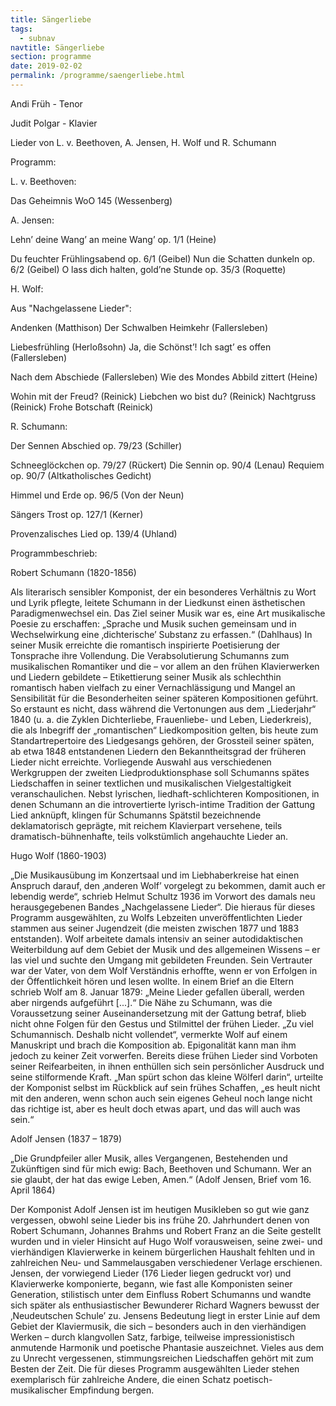```yaml
---
title: Sängerliebe
tags:
  - subnav
navtitle: Sängerliebe
section: programme
date: 2019-02-02
permalink: /programme/saengerliebe.html
---
```

Andi Früh - Tenor

Judit Polgar - Klavier

 

Lieder von L. v. Beethoven, A. Jensen, H. Wolf und R. Schumann

 

Programm:


 

L. v. Beethoven:

Das Geheimnis WoO 145 (Wessenberg)

 

A. Jensen:

Lehn’ deine Wang’ an meine Wang’ op. 1/1 (Heine)

Du feuchter Frühlingsabend op. 6/1 (Geibel)
Nun die Schatten dunkeln op. 6/2 (Geibel)
O lass dich halten, gold’ne Stunde op. 35/3 (Roquette)

 

H. Wolf:

Aus "Nachgelassene Lieder":

Andenken (Matthison)
Der Schwalben Heimkehr (Fallersleben)

Liebesfrühling (Herloßsohn)
Ja, die Schönst’! Ich sagt’ es offen (Fallersleben)

Nach dem Abschiede (Fallersleben)
Wie des Mondes Abbild zittert (Heine)

Wohin mit der Freud? (Reinick)
Liebchen wo bist du? (Reinick)
Nachtgruss (Reinick)
Frohe Botschaft (Reinick)

 

R. Schumann:

Der Sennen Abschied op. 79/23 (Schiller)

Schneeglöckchen op. 79/27 (Rückert)
Die Sennin op. 90/4 (Lenau)
Requiem op. 90/7 (Altkatholisches Gedicht)

Himmel und Erde op. 96/5 (Von der Neun)

Sängers Trost op. 127/1 (Kerner)

Provenzalisches Lied op. 139/4 (Uhland)

 

Programmbeschrieb:




Robert Schumann (1820-1856)


Als literarisch sensibler Komponist, der ein besonderes Verhältnis zu Wort und Lyrik pflegte, leitete Schumann in der Liedkunst einen ästhetischen Paradigmenwechsel ein. Das Ziel seiner Musik war es, eine Art musikalische Poesie zu erschaffen: „Sprache und Musik suchen gemeinsam und in Wechselwirkung eine ‚dichterische’ Substanz zu erfassen.“ (Dahlhaus) In seiner Musik erreichte die romantisch inspirierte Poetisierung der Tonsprache ihre Vollendung. Die Verabsolutierung Schumanns zum musikalischen Romantiker und die – vor allem an den frühen Klavierwerken und Liedern gebildete – Etikettierung seiner Musik als schlechthin romantisch haben vielfach zu einer Vernachlässigung und Mangel an Sensibilität für die Besonderheiten seiner späteren Kompositionen geführt. So erstaunt es nicht, dass während die Vertonungen aus dem „Liederjahr“ 1840 (u. a. die Zyklen Dichterliebe, Frauenliebe- und Leben, Liederkreis), die als Inbegriff der „romantischen“ Liedkomposition gelten, bis heute zum Standartrepertoire des Liedgesangs gehören, der Grossteil seiner späten, ab etwa 1848 entstandenen Liedern den Bekanntheitsgrad der früheren Lieder nicht erreichte. Vorliegende Auswahl aus verschiedenen Werkgruppen der zweiten Liedproduktionsphase soll Schumanns spätes Liedschaffen in seiner textlichen und musikalischen Vielgestaltigkeit veranschaulichen. Nebst lyrischen, liedhaft-schlichteren Kompositionen, in denen Schumann an die introvertierte lyrisch-intime Tradition der Gattung Lied anknüpft, klingen für Schumanns Spätstil bezeichnende deklamatorisch geprägte, mit reichem Klavierpart versehene, teils dramatisch-bühnenhafte, teils volkstümlich angehauchte Lieder an.

 

Hugo Wolf (1860-1903)


„Die Musikausübung im Konzertsaal und im Liebhaberkreise hat einen Anspruch darauf, den ‚anderen Wolf’ vorgelegt zu bekommen, damit auch er lebendig werde“, schrieb Helmut Schultz 1936 im Vorwort des damals neu herausgegebenen Bandes „Nachgelassene Lieder“. Die hieraus für dieses Programm ausgewählten, zu Wolfs Lebzeiten unveröffentlichten Lieder stammen aus seiner Jugendzeit (die meisten zwischen 1877 und 1883 entstanden). Wolf arbeitete damals intensiv an seiner autodidaktischen Weiterbildung auf dem Gebiet der Musik und des allgemeinen Wissens – er las viel und suchte den Umgang mit gebildeten Freunden. Sein Vertrauter war der Vater, von dem Wolf Verständnis erhoffte, wenn er von Erfolgen in der Öffentlichkeit hören und lesen wollte. In einem Brief an die Eltern schrieb Wolf am 8. Januar 1879: „Meine Lieder gefallen überall, werden aber nirgends aufgeführt [...].“ Die Nähe zu Schumann, was die Voraussetzung seiner Auseinandersetzung mit der Gattung betraf, blieb nicht ohne Folgen für den Gestus und Stilmittel der frühen Lieder. „Zu viel Schumannisch. Deshalb nicht vollendet“, vermerkte Wolf auf einem Manuskript und brach die Komposition ab. Epigonalität kann man ihm jedoch zu keiner Zeit vorwerfen. Bereits diese frühen Lieder sind Vorboten seiner Reifearbeiten, in ihnen enthüllen sich sein persönlicher Ausdruck und seine stilformende Kraft. „Man spürt schon das kleine Wölferl darin“, urteilte der Komponist selbst im Rückblick auf sein frühes Schaffen, „es heult nicht mit den anderen, wenn schon auch sein eigenes Geheul noch lange nicht das richtige ist, aber es heult doch etwas apart, und das will auch was sein.“

 

Adolf Jensen (1837 – 1879)


„Die Grundpfeiler aller Musik, alles Vergangenen, Bestehenden und Zukünftigen sind für mich ewig: Bach, Beethoven und Schumann. Wer an sie glaubt, der hat das ewige Leben, Amen.“ (Adolf Jensen, Brief vom 16. April 1864)


Der Komponist Adolf Jensen ist im heutigen Musikleben so gut wie ganz vergessen, obwohl seine Lieder bis ins frühe 20. Jahrhundert denen von Robert Schumann, Johannes Brahms und Robert Franz an die Seite gestellt wurden und in vieler Hinsicht auf Hugo Wolf vorausweisen, seine zwei- und vierhändigen Klavierwerke in keinem bürgerlichen Haushalt fehlten und in zahlreichen Neu- und Sammelausgaben verschiedener Verlage erschienen. Jensen, der vorwiegend Lieder (176 Lieder liegen gedruckt vor) und Klavierwerke komponierte, begann, wie fast alle Komponisten seiner Generation, stilistisch unter dem Einfluss Robert Schumanns und wandte sich später als enthusiastischer Bewunderer Richard Wagners bewusst der ‚Neudeutschen Schule’ zu. Jensens Bedeutung liegt in erster Linie auf dem Gebiet der Klaviermusik, die sich – besonders auch in den vierhändigen Werken – durch klangvollen Satz, farbige, teilweise impressionistisch anmutende Harmonik und poetische Phantasie auszeichnet. Vieles aus dem zu Unrecht vergessenen, stimmungsreichen Liedschaffen gehört mit zum Besten der Zeit. Die für dieses Programm ausgewählten Lieder stehen exemplarisch für zahlreiche Andere, die einen Schatz poetisch-musikalischer Empfindung bergen.